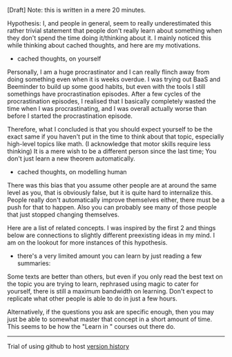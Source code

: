 \[Draft\] Note: this is written in a mere 20 minutes.

Hypothesis: I, and people in general, seem to really underestimated this rather trivial statement that people don't really learn about something when they don't spend the time doing it/thinking about it. I mainly noticed this while thinking about cached thoughts, and here are my motivations. 

*   cached thoughts, on yourself

Personally, I am a huge procrastinator and I can really flinch away from doing something even when it is weeks overdue. I was trying out BaaS and Beeminder to build up some good habits, but even with the tools I still somethings have procrastination episodes. After a few cycles of the procrastination episodes, I realised that I basically completely wasted the time when I was procrastinating, and I was overall actually worse than before I started the procrastination episode.

Therefore, what I concluded is that you should expect yourself to be the exact same if you haven't put in the time to think about that topic, especially high-level topics like math. (I acknowledge that motor skills require less thinking) It is a mere wish to be a different person since the last time; You don't just learn a new theorem automatically.

*   cached thoughts, on modelling human

There was this bias that you assume other people are at around the same level as you, that is obviously false, but it is quite hard to internalize this. People really don't automatically improve themselves either, there must be a push for that to happen. Also you can probably see many of those people that just stopped changing themselves.

Here are a list of related concepts. I was inspired by the first 2 and things below are connections to slightly different preexisting ideas in my mind. I am on the lookout for more instances of this hypothesis.

*   there's a very limited amount you can learn by just reading a few summaries:

Some texts are better than others, but even if you only read the best text on the topic you are trying to learn, rephrased using magic to cater for yourself, there is still a maximum bandwidth on learning. Don't expect to replicate what other people is able to do in just a few hours.

Alternatively, if the questions you ask are specific enough, then you may just be able to somewhat master that concept in a short amount of time. This seems to be how the "Learn in <very short amount of time>" courses out there do.

* * *

Trial of using github to host [version history](https://github.com/Glinte/Shortform/blob/master/Underestimated%20Statement.md)
  
